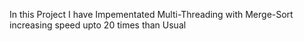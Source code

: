 In this Project I have Impementated Multi-Threading with Merge-Sort increasing speed upto 20 times than Usual
